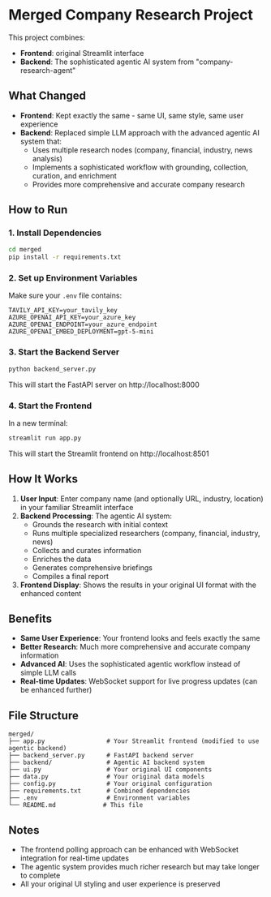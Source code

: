 # Merged Company Research Project

This project combines:
- **Frontend**: original Streamlit interface
- **Backend**: The sophisticated agentic AI system from "company-research-agent"

## What Changed

- **Frontend**: Kept exactly the same - same UI, same style, same user experience
- **Backend**: Replaced simple LLM approach with the advanced agentic AI system that:
  - Uses multiple research nodes (company, financial, industry, news analysis)
  - Implements a sophisticated workflow with grounding, collection, curation, and enrichment
  - Provides more comprehensive and accurate company research

## How to Run

### 1. Install Dependencies
```bash
cd merged
pip install -r requirements.txt
```

### 2. Set up Environment Variables
Make sure your `.env` file contains:
```
TAVILY_API_KEY=your_tavily_key
AZURE_OPENAI_API_KEY=your_azure_key
AZURE_OPENAI_ENDPOINT=your_azure_endpoint
AZURE_OPENAI_EMBED_DEPLOYMENT=gpt-5-mini
```

### 3. Start the Backend Server
```bash
python backend_server.py
```
This will start the FastAPI server on http://localhost:8000

### 4. Start the Frontend
In a new terminal:
```bash
streamlit run app.py
```
This will start the Streamlit frontend on http://localhost:8501

## How It Works

1. **User Input**: Enter company name (and optionally URL, industry, location) in your familiar Streamlit interface
2. **Backend Processing**: The agentic AI system:
   - Grounds the research with initial context
   - Runs multiple specialized researchers (company, financial, industry, news)
   - Collects and curates information
   - Enriches the data
   - Generates comprehensive briefings
   - Compiles a final report
3. **Frontend Display**: Shows the results in your original UI format with the enhanced content

## Benefits

- **Same User Experience**: Your frontend looks and feels exactly the same
- **Better Research**: Much more comprehensive and accurate company information
- **Advanced AI**: Uses the sophisticated agentic workflow instead of simple LLM calls
- **Real-time Updates**: WebSocket support for live progress updates (can be enhanced further)

## File Structure

```
merged/
├── app.py                 # Your Streamlit frontend (modified to use agentic backend)
├── backend_server.py      # FastAPI backend server
├── backend/               # Agentic AI backend system
├── ui.py                  # Your original UI components
├── data.py                # Your original data models
├── config.py              # Your original configuration
├── requirements.txt       # Combined dependencies
├── .env                   # Environment variables
└── README.md             # This file
```

## Notes

- The frontend polling approach can be enhanced with WebSocket integration for real-time updates
- The agentic system provides much richer research but may take longer to complete
- All your original UI styling and user experience is preserved
